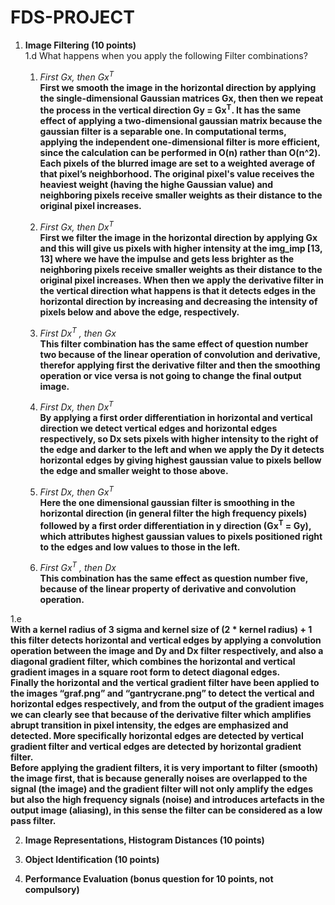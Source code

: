 # FDS-PROJECT

1. **Image Filtering (10 points)**\
1.d What happens when you apply the following Filter combinations? 
    
    1. *First Gx, then Gx<sup>T</sup>*\
    **First we smooth the image in the horizontal direction by applying the single-dimensional Gaussian matrices Gx, then then we repeat the process in the vertical direction 
    Gy = Gx<sup>T</sup>. It has the same effect of applying a two-dimensional gaussian matrix because the gaussian filter is a separable one. In computational terms, 
    applying  the independent one-dimensional filter is more efficient, since the calculation can be performed in O(n) rather than O(n^2).
    Each pixels of the blurred image are set to a weighted average of that pixel’s neighborhood. The original pixel's value receives the heaviest weight
    (having the highe Gaussian value) and neighboring pixels receive smaller weights as their distance to the original pixel increases.**
    
    2. *First Gx, then Dx<sup>T</sup>*\
    **First we filter the image in the horizontal direction by applying Gx and this will give us pixels with higher intensity at the img_imp [13, 13] where we have the impulse
    and gets less brighter as the neighboring pixels receive smaller weights as their distance to the original pixel increases. When then we apply the derivative filter in 
    the vertical direction what happens is that it detects edges in the horizontal direction by increasing and decreasing the intensity of pixels below and above the 
    edge, respectively.**

    
    3. *First Dx<sup>T</sup> , then Gx*\
    **This filter combination has the same effect of question number two because of the linear operation of convolution and derivative, therefor applying first the 
    derivative filter and then the smoothing operation or vice versa is not going to change the final output image.**
    
    4. *First Dx, then Dx<sup>T</sup>*\
    **By applying a first order differentiation in horizontal and vertical direction we detect vertical edges and horizontal edges respectively, so Dx sets pixels with 
    higher intensity to the right of the edge and darker to the left and when we apply the Dy it detects horizontal edges by giving highest gaussian value to pixels bellow 
    the edge and smaller weight to those above.**
    
    5. *First Dx, then Gx<sup>T</sup>*\
    **Here the one dimensional gaussian filter is smoothing in the horizontal direction (in general filter the high frequency pixels) followed by a first order differentiation 
    in y direction (Gx<sup>T</sup> = Gy), which attributes highest gaussian values to pixels positioned right to the edges and low values to those in the left.**
    
    6. *First Gx<sup>T</sup> , then Dx*\
    **This combination has the same effect as question number five, because of the linear property of derivative and convolution operation.**
    
1.e    
**With a kernel radius of 3 sigma and kernel size of (2 * kernel radius) + 1 this filter detects horizontal and vertical edges by applying a convolution operation between the image and Dy and Dx filter respectively, and also a diagonal gradient filter, which combines the horizontal and vertical gradient images in a square root form to detect diagonal edges.**\
**Finally the horizontal and the vertical gradient filter have been applied to the images “graf.png” and “gantrycrane.png” to detect the vertical and horizontal edges respectively, and from the output of the gradient images we can clearly see that because of the derivative filter which amplifies abrupt transition in pixel intensity, the edges are emphasized and detected. More specifically horizontal edges are detected by vertical gradient filter and vertical edges are detected by horizontal gradient filter.\
Before applying the gradient filters, it is very important to filter (smooth) the image first, that is because generally noises are overlapped to the signal (the image) and the gradient filter will not only amplify the edges but also the high frequency signals (noise) and introduces artefacts in the output image (aliasing), in this sense the filter can be considered as a low pass filter.** 



2. **Image Representations, Histogram Distances (10 points)**

3. **Object Identification (10 points)**

4. **Performance Evaluation (bonus question for 10 points, not compulsory)**
